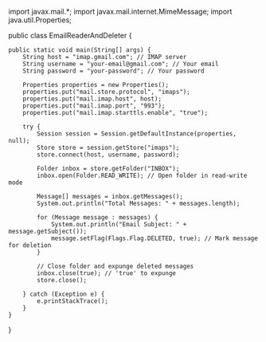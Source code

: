 import javax.mail.*;
import javax.mail.internet.MimeMessage;
import java.util.Properties;

public class EmailReaderAndDeleter {

    public static void main(String[] args) {
        String host = "imap.gmail.com"; // IMAP server
        String username = "your-email@gmail.com"; // Your email
        String password = "your-password"; // Your password

        Properties properties = new Properties();
        properties.put("mail.store.protocol", "imaps");
        properties.put("mail.imap.host", host);
        properties.put("mail.imap.port", "993");
        properties.put("mail.imap.starttls.enable", "true");

        try {
            Session session = Session.getDefaultInstance(properties, null);
            Store store = session.getStore("imaps");
            store.connect(host, username, password);

            Folder inbox = store.getFolder("INBOX");
            inbox.open(Folder.READ_WRITE); // Open folder in read-write mode

            Message[] messages = inbox.getMessages();
            System.out.println("Total Messages: " + messages.length);

            for (Message message : messages) {
                System.out.println("Email Subject: " + message.getSubject());
                message.setFlag(Flags.Flag.DELETED, true); // Mark message for deletion
            }

            // Close folder and expunge deleted messages
            inbox.close(true); // 'true' to expunge
            store.close();

        } catch (Exception e) {
            e.printStackTrace();
        }
    }
}
